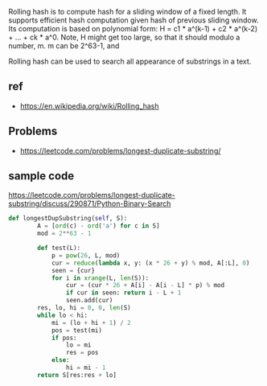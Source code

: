 Rolling hash is to compute hash for a sliding window of a fixed length. It supports efficient hash computation given hash of previous sliding window.
Its computation is based on polynomial form: H = c1 * a^(k-1) + c2 * a^(k-2) + ... + ck * a^0.
Note, H might get too large, so that it should modulo a number, m. m can be 2^63-1, and 

Rolling hash can be used to search all appearance of substrings in a text.

## ref
* https://en.wikipedia.org/wiki/Rolling_hash

## Problems
* https://leetcode.com/problems/longest-duplicate-substring/

## sample code
https://leetcode.com/problems/longest-duplicate-substring/discuss/290871/Python-Binary-Search
```python
def longestDupSubstring(self, S):
        A = [ord(c) - ord('a') for c in S]
        mod = 2**63 - 1

        def test(L):
            p = pow(26, L, mod)
            cur = reduce(lambda x, y: (x * 26 + y) % mod, A[:L], 0)
            seen = {cur}
            for i in xrange(L, len(S)):
                cur = (cur * 26 + A[i] - A[i - L] * p) % mod
                if cur in seen: return i - L + 1
                seen.add(cur)
        res, lo, hi = 0, 0, len(S)
        while lo < hi:
            mi = (lo + hi + 1) / 2
            pos = test(mi)
            if pos:
                lo = mi
                res = pos
            else:
                hi = mi - 1
        return S[res:res + lo]
```
